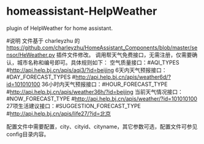 # homeassistant-HelpWeather
plugin of HelpWeather for home assistant.

#说明
文件基于 charleyzhu 的 https://github.com/charleyzhu/HomeAssistant_Components/blob/master/sensor/HeWeather.py 插件文件修改。
调用帮天气免费接口，无需注册，仅需要确认，城市名称和编号即可。具体规则如下：
空气质量接口：#AQI_TYPES #http://api.help.bj.cn/apis/aqi3/?id=beijing
6天内天气预报接口：#DAY_FORECAST_TYPES #http://api.help.bj.cn/apis/weather6d/?id=101010100
36小时内天气预报接口：#HOUR_FORECAST_TYPE #http://api.help.bj.cn/apis/weather36h/?id=beijing
当前天气情况接口：#NOW_FORECAST_TYPE #http://api.help.bj.cn/apis/weather/?id=101010100
27项生活建议接口：#SUGGESTION_FORECAST_TYPE #http://api.help.bj.cn/apis/life27/?id=北京

配置文件中需要配置，city、cityid、cityname，其它参数可选，配置文件可参见config目录内容。
